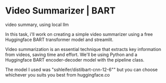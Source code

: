 # Video Summarizer | BART

 video summary, using local llm


In this task, i'll work on creating a simple video summarizer using a free Huggingface BART transformer model and streamlit.

Video summarization is an essential technique that extracts key information from videos, saving time and effort. We'll be using Python and a Huggingface BART encoder-decoder model with the pipeline class.

The model I used was "sshleifer/distilbart-cnn-12-6"" but you can choose whichever you suits you best from huggingface.co
